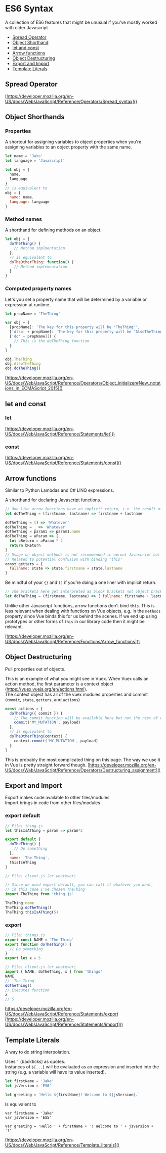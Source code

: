 # ES6 Syntax
A collection of ES6 features that might be unusual if you've mostly worked with older Javascript

  * [Spread Operator](#spread-operator)
  * [Object Shorthand](#object-shorthands)
  * [let and const](#let-and-const)
  * [Arrow functions](#arrow-functions)
  * [Object Destructuring](#object-destructuring)
  * [Export and Import](#export-and-import)
  * [Template Literals](#template-literals)

## Spread Operator
[https://developer.mozilla.org/en-US/docs/Web/JavaScript/Reference/Operators/Spread_syntax]()

## Object Shorthands
### Properties
A shortcut for assigning variables to object properties when you're assigning variables to an object property with the same name.  
```javascript
let name = 'Jake'
let language = 'Javascript'

let obj = {
  name,
  language
}
// is equivalent to
obj = {
  name: name,
  language: language
}
```
### Method names
A shorthand for defining methods on an object.
```javascript
let obj = {
  doTheThing() {
    // Method implmentation
  },
  // is equivalent to
  doTheOtherThing: function() {
    // Method implementation
  }
}
```
### Computed property names
Let's you set a property name that will be determined by a variable or expression at runtime.
```javascript
let propName = 'TheThing'

var obj = {
  [propName]: 'The key for this property will be "TheThing"',
  ['Also' + propName]: 'The key for this property will be "AlsoTheThing"',
  ['do' + propName]() {
    // This is the doTheThing function
  }
}

obj.TheThing
obj.AlsoTheThing
obj.doTheThing()
```
[https://developer.mozilla.org/en-US/docs/Web/JavaScript/Reference/Operators/Object_initializer#New_notations_in_ECMAScript_2015]()

## let and const
### let
[https://developer.mozilla.org/en-US/docs/Web/JavaScript/Reference/Statements/let]()
### const
[https://developer.mozilla.org/en-US/docs/Web/JavaScript/Reference/Statements/const]()

## Arrow functions
Similar to Python Lambdas and C# LINQ expressions.

A shorthand for declaring Javascript functions. 
```javascript
// One line arrow functions have an implicit return, i.e. the result of the expression will be returned
let doTheThing = (firstname, lastname) => firstname + lastname

doTheThing = () => 'Whatever'
doTheThing = _ => 'Whatever'
doTheThing = param1 => param1.name
doTheThing = aParam => {
  let bReturn = aParam * 2
  return bReturn
}
// Usage on object methods is not recommended in normal Javascript but okay in Vue/Vuex
// Related to potential confusion with binding 'this'
const getters = {
  fullname: state => state.firstname + state.lastname
}
```
Be mindful of your `{}` and `()` if you're doing a one liner with implicit return.
```javascript
// The brackets here get interpreted as block brackets not object brackets
let doTheThing = (firstname, lastname) => { fullname: firstname + lastname }
```

Unlike other Javascript functions, arrow functions don't bind `this`. This is less relevant when dealing with functions on Vue objects, e.g. in the `methods` property since Vue binds this for us behind the scenes. If we end up using prototypes or other forms of `this` in our library code then it might be relevant.

[https://developer.mozilla.org/en-US/docs/Web/JavaScript/Reference/Functions/Arrow_functions]()

## Object Destructuring
Pull properties out of objects.

This is an example of what you might see in Vuex. When Vuex calls an action method, the first parameter is a context object (https://vuex.vuejs.org/en/actions.html).  
The context object has all of the vuex modules properties and commit (`commit`, `state`, `getters`, and `actions`)
```javascript
const actions = {
  doTheThing({ commit }) {
    // The commit function will be available here but not the rest of context
    commit('MY_MUTATION', payload)
  },
  // is equivalent to
  doTheOtherThing(context) {
    context.commit('MY_MUTATION', payload)
  }
}
```
This is probably the most complicated thing on this page. The way we use it in Vue is pretty straight forward though.
[https://developer.mozilla.org/en-US/docs/Web/JavaScript/Reference/Operators/Destructuring_assignment]()

## Export and Import
Export makes code available to other files/modules  
Import brings in code from other files/modules

### export default
```javascript
// File: thing.js
let thisIsAThing = param => param*2

export default {
  doTheThing() {
    // Do something
  },
  name: 'The Thing',
  thisIsAThing
}
```
```javascript
// File: client.js (or whatever)

// Since we used export default, you can call it whatever you want,
// in this case I've chosen TheThing
import TheThing from 'thing.js'

TheThing.name
TheThing.doTheThing()
TheThing.thisIsAThing(5)
```

### export
```javascript
// File: things.js
export const NAME = 'The Thing'
export function doTheThing() {
  // Do something
}
export let x = 5
```
```javascript
// File: client.js (or whatever)
import { NAME, doTheThing, x } from 'things'
NAME
// 'The Thing'
doTheThing()
// Executes function
x
// 5
```

[https://developer.mozilla.org/en-US/docs/Web/JavaScript/Reference/Statements/export  ]()
[https://developer.mozilla.org/en-US/docs/Web/JavaScript/Reference/Statements/import]()

## Template Literals
A way to do string interpolation.

Uses `` ` `` (backticks) as quotes.  
Instances of `${...}` will be evaluated as an expression and inserted into the string (e.g. a variable will have its value inserted).  

```javascript
let firstName = 'Jake'
let jsVersion = 'ES6'

let greeting = `Hello ${firstName}! Welcome to ${jsVersion}.`
```
Is equivalent to
```
var firstName = 'Jake'
var jsVersion = 'ES5'

var greeting = 'Hello ' + firstName + '! Welcome to ' + jsVersion + '!'
```
[https://developer.mozilla.org/en-US/docs/Web/JavaScript/Reference/Template_literals]()